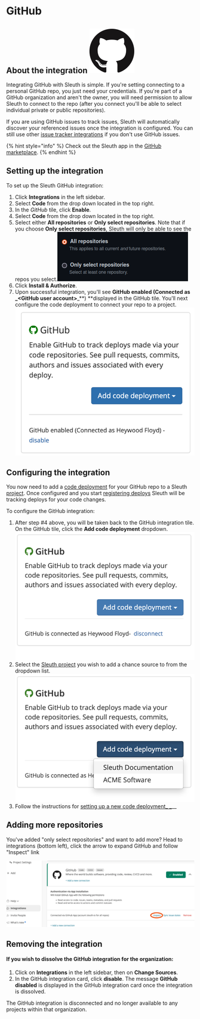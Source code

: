 # GitHub

## About the integration ![](../../.gitbook/assets/github-mark-120px-plus.png)

Integrating GitHub with Sleuth is simple. If you're setting connecting to a personal GitHub repo, you just need your credentials. If you're part of a GitHub organization and aren't the owner, you will need permission to allow Sleuth to connect to the repo (after you connect you'll be able to select individual private or public repositories).

If you are using GitHub issues to track issues, Sleuth will automatically discover your referenced issues once the integration is configured. You can still use other [issue tracker integrations](../issue-trackers/) if you don't use GitHub issues.

{% hint style="info" %}
Check out the Sleuth app in the [GitHub marketplace](https://github.com/marketplace/sleuth-deployment-tracking).
{% endhint %}

## Setting up the integration

To set up the Sleuth GitHub integration:

1. Click **Integrations** in the left sidebar.
2. Select **Code** from the drop down located in the top right.
3. In the _GitHub_ tile, click **Enable**.
4. Select **Code** from the drop down located in the top right.&#x20;
5. Select either **All repositories** or **Only select repositories**. Note that if you choose **Only select repositories**, Sleuth will only be able to see the repos you select.![](<../../.gitbook/assets/image (1) (2).png>)
6. Click **Install & Authorize**.
7. Upon successful integration, you'll see **GitHub enabled (Connected as \_\<GitHub user account>**\_\*\*) \*\*displayed in the GitHub tile. You'll next configure the code deployment to connect your repo to a project.\
   ![](../../.gitbook/assets/github-enabled.png)

## Configuring the integration

You now need to add a [code deployment](../../modeling-your-deployments/code-deployments/) for your GitHub repo to a Sleuth [project](../../modeling-your-deployments/projects/). Once configured and you start [registering deploys](../../modeling-your-deployments/code-deployments/how-to-register-a-deploy.md) Sleuth will be tracking deploys for your code changes.

To configure the GitHub integration:

1. After step #4 above, you will be taken back to the GitHub integration tile. On the GitHub tile, click the **Add code deployment** dropdown.\
   ![](../../.gitbook/assets/github-add-code-deployment.png)
2. Select the [Sleuth project](../../modeling-your-deployments/projects/) you wish to add a chance source to from the dropdown list.\
   ![](../../.gitbook/assets/github-add-code-deployment-withdropdown.png)
3. Follow the instructions for [setting up a new code deployment\_ \_](../../settings/project/code-deployments.md)\_\_

## Adding more repositories

You've added "only select repositories" and want to add more? Head to integrations (bottom left), click the arrow to expand GitHub and follow "Inspect" link

![](<../../.gitbook/assets/image (3) (1) (2).png>)

## Removing the integration

#### If you wish to dissolve the GitHub integration for the organization:

1. Click on **Integrations** in the left sidebar, then on **Change Sources**.
2. In the GitHub integration card, click **disable**. The message **GitHub disabled** is displayed in the GitHub integration card once the integration is dissolved.

The GitHub integration is disconnected and no longer available to any projects within that organization.
